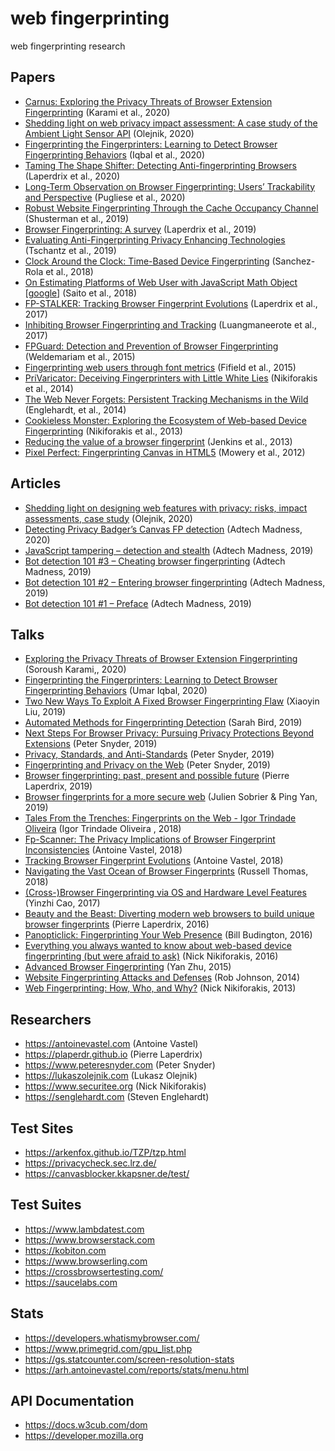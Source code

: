 # web fingerprinting
web fingerprinting research

## Papers
- [Carnus: Exploring the Privacy Threats of Browser Extension Fingerprinting](https://www.ndss-symposium.org/wp-content/uploads/2020/02/24383.pdf) (Karami et al., 2020)
- [Shedding light on web privacy impact assessment: A case study of the Ambient Light Sensor API](https://lukaszolejnik.com/SheddingLightWebPrivacyImpactAssessmentIWPE20.pdf) (Olejnik, 2020)
- [Fingerprinting the Fingerprinters: Learning to Detect Browser Fingerprinting Behaviors](https://umariqbal.com/papers/fpinspector-sp2021.pdf) (Iqbal et al., 2020)
- [Taming The Shape Shifter: Detecting Anti-fingerprinting Browsers](https://hal.archives-ouvertes.fr/hal-02612461/document) (Laperdrix et al., 2020)
- [Long-Term Observation on Browser Fingerprinting: Users’ Trackability and Perspective](https://petsymposium.org/2020/files/papers/issue2/popets-2020-0041.pdf) (Pugliese et al., 2020)
- [Robust Website Fingerprinting Through the Cache Occupancy Channel](https://arxiv.org/pdf/1811.07153.pdf) (Shusterman et al., 2019)
- [Browser Fingerprinting: A survey](https://arxiv.org/pdf/1905.01051.pdf) (Laperdrix et al., 2019)
- [Evaluating Anti-Fingerprinting Privacy Enhancing Technologies](https://www1.icsi.berkeley.edu/~mct/pubs/www18.pdf) (Tschantz et al., 2019)
- [Clock Around the Clock: Time-Based Device Fingerprinting](http://www.eurecom.fr/fr/publication/5664/download/sec-publi-5664.pdf) (Sanchez-Rola et al., 2018)
- [On Estimating Platforms of Web User with JavaScript Math Object](https://meiji.elsevierpure.com/en/publications/on-estimating-platforms-of-web-user-with-javascript-math-object) [[google](https://www.google.com/books/edition/_/4-xqDwAAQBAJ?hl=en&gbpv=1&pg=407)] (Saito et al., 2018)
- [FP-STALKER: Tracking Browser Fingerprint Evolutions](https://hal.inria.fr/hal-01652021/document) (Laperdrix et al., 2017)
- [Inhibiting Browser Fingerprinting and Tracking](https://eprints.soton.ac.uk/408726/1/possible_to_tackle_fingerprinting_complete2.pdf) (Luangmaneerote et al., 2017)
- [FPGuard: Detection and Prevention of Browser Fingerprinting](https://www.researchgate.net/publication/300781053_FPGuard_Detection_and_Prevention_of_Browser_Fingerprinting) (Weldemariam et al., 2015)
- [Fingerprinting web users through font metrics](https://fc15.ifca.ai/preproceedings/paper_83.pdf) (Fifield et al., 2015)
- [PriVaricator: Deceiving Fingerprinters with Little White Lies](https://www.microsoft.com/en-us/research/wp-content/uploads/2016/02/tr1-1.pdf) (Nikiforakis et al., 2014)
- [The Web Never Forgets: Persistent Tracking Mechanisms in the Wild](https://securehomes.esat.kuleuven.be/~gacar/persistent/the_web_never_forgets.pdf) (Englehardt, et al., 2014)
- [Cookieless Monster: Exploring the Ecosystem of Web-based Device Fingerprinting](https://sites.cs.ucsb.edu/~vigna/publications/2013_SP_cookieless.pdf) (Nikiforakis et al., 2013)
- [Reducing the value of a browser fingerprint](https://www.researchgate.net/publication/302695509_Reducing_the_value_of_a_browser_fingerprint) (Jenkins et al., 2013)
- [Pixel Perfect: Fingerprinting Canvas in HTML5](https://hovav.net/ucsd/dist/canvas.pdf) (Mowery et al., 2012)

## Articles
- [Shedding light on designing web features with privacy: risks, impact assessments, case study](https://blog.lukaszolejnik.com/shedding-light-on-designing-web-features-with-privacy-risks-impact-assessments-case-study/) (Olejnik, 2020)
- [Detecting Privacy Badger’s Canvas FP detection](https://adtechmadness.wordpress.com/2020/03/27/detecting-privacy-badgers-canvas-fp-detection/) (Adtech Madness, 2020)
- [JavaScript tampering – detection and stealth](https://adtechmadness.wordpress.com/2019/03/23/javascript-tampering-detection-and-stealth/) (Adtech Madness, 2019)
- [Bot detection 101 #3 – Cheating browser fingerprinting](https://adtechmadness.wordpress.com/2019/03/11/bot-detection-101-3-cheating-browser-fingerprinting/) (Adtech Madness, 2019)
- [Bot detection 101 #2 – Entering browser fingerprinting](https://adtechmadness.wordpress.com/2019/03/05/bot-detection-101-2-entering-browser-fingerprinting/) (Adtech Madness, 2019)
- [Bot detection 101 #1 – Preface](https://adtechmadness.wordpress.com/2019/03/04/bot-detection-101-1-preface/) (Adtech Madness, 2019)

## Talks
- [Exploring the Privacy Threats of Browser Extension Fingerprinting](https://www.youtube.com/watch?v=mfmAWRzpbCU) (Soroush Karami,, 2020)
- [Fingerprinting the Fingerprinters: Learning to Detect Browser Fingerprinting Behaviors](https://www.youtube.com/watch?v=bsgTYQyaPG4) (Umar Iqbal, 2020)
- [Two New Ways To Exploit A Fixed Browser Fingerprinting Flaw](https://www.youtube.com/watch?v=FBjlrVD5rOs) (Xiaoyin Liu, 2019)
- [Automated Methods for Fingerprinting Detection](https://www.youtube.com/watch?v=qFWPTeDSJn4) (Sarah Bird, 2019)
- [Next Steps For Browser Privacy: Pursuing Privacy Protections Beyond Extensions](https://www.youtube.com/watch?v=odtcH6UmkbU) (Peter Snyder, 2019)
- [Privacy, Standards, and Anti-Standards](https://www.youtube.com/watch?v=xxk9UKulC1c) (Peter Snyder, 2019)
- [Fingerprinting and Privacy on the Web](https://www.youtube.com/watch?v=OVh0oHbmla0) (Peter Snyder, 2019)
- [Browser fingerprinting: past, present and possible future](https://www.youtube.com/watch?v=PLVJ5yQb0vc) (Pierre Laperdrix, 2019)
- [Browser fingerprints for a more secure web](https://www.youtube.com/watch?v=P_nYYsaVi1w) (Julien Sobrier & Ping Yan, 2019)
- [Tales From the Trenches: Fingerprints on the Web - Igor Trindade Oliveira](https://www.youtube.com/watch?v=hZg0Ks_IHjQ) (Igor Trindade Oliveira , 2018)
- [Fp-Scanner: The Privacy Implications of Browser Fingerprint Inconsistencies](https://www.youtube.com/watch?v=n-kN0Ys4yNM) (Antoine Vastel, 2018)
- [Tracking Browser Fingerprint Evolutions](https://www.youtube.com/watch?v=xNwfdsu4ZKE) (Antoine Vastel, 2018)
- [Navigating the Vast Ocean of Browser Fingerprints](https://www.youtube.com/watch?v=VUsTdf8r_m4) (Russell Thomas, 2018)
- [(Cross-)Browser Fingerprinting via OS and Hardware Level Features](https://www.youtube.com/watch?v=piftpgsZE9g) (Yinzhi Cao, 2017)
- [Beauty and the Beast: Diverting modern web browsers to build unique browser fingerprints](https://www.youtube.com/watch?v=p0doExrQwY0) (Pierre Laperdrix, 2016)
- [Panopticlick: Fingerprinting Your Web Presence](https://www.youtube.com/watch?v=3xQLy6lH5OE) (Bill Budington, 2016)
- [Everything you always wanted to know about web-based device fingerprinting (but were afraid to ask)](https://www.youtube.com/watch?v=5Y1Y96jC5AA) (Nick Nikiforakis, 2016)
- [Advanced Browser Fingerprinting](https://www.youtube.com/watch?v=kk2GkZv6Wjs) (Yan Zhu, 2015)
- [Website Fingerprinting Attacks and Defenses](https://www.youtube.com/watch?v=RJyQFaQsyz0) (Rob Johnson, 2014)
- [Web Fingerprinting: How, Who, and Why?](https://www.youtube.com/watch?v=aSfh0efL7rs) (Nick Nikiforakis, 2013)

## Researchers
- https://antoinevastel.com (Antoine Vastel)
- https://plaperdr.github.io (Pierre Laperdrix)
- https://www.peteresnyder.com (Peter Snyder)
- https://lukaszolejnik.com (Lukasz Olejnik)
- https://www.securitee.org (Nick Nikiforakis)
- https://senglehardt.com (Steven Englehardt)

## Test Sites
- https://arkenfox.github.io/TZP/tzp.html
- https://privacycheck.sec.lrz.de/
- https://canvasblocker.kkapsner.de/test/

## Test Suites
- https://www.lambdatest.com
- https://www.browserstack.com
- https://kobiton.com
- https://www.browserling.com
- https://crossbrowsertesting.com/
- https://saucelabs.com

## Stats
- https://developers.whatismybrowser.com/
- https://www.primegrid.com/gpu_list.php
- https://gs.statcounter.com/screen-resolution-stats
- https://arh.antoinevastel.com/reports/stats/menu.html

## API Documentation
- https://docs.w3cub.com/dom
- https://developer.mozilla.org


